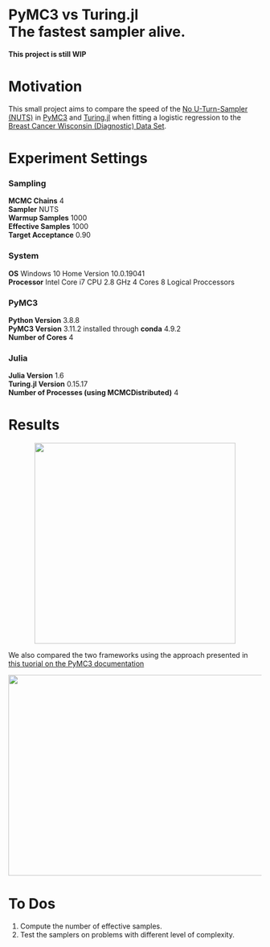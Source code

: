 # PyMC3 vs Turing.jl <br /> The fastest sampler alive.

**This project is still WIP**

# Motivation

This small project aims to compare the speed of the [No U-Turn-Sampler (NUTS)](https://arxiv.org/abs/1111.4246) in [PyMC3](https://docs.pymc.io/) and [Turing.jl](https://turing.ml/dev/) when fitting a logistic regression to the [Breast Cancer Wisconsin (Diagnostic) Data Set](https://archive.ics.uci.edu/ml/datasets/Breast+Cancer+Wisconsin+(Diagnostic)).

# Experiment Settings

### Sampling
**MCMC Chains** 4  
**Sampler** NUTS  
**Warmup Samples** 1000  
**Effective Samples** 1000  
**Target Acceptance** 0.90

### System
**OS** Windows 10 Home Version 10.0.19041  
**Processor** Intel Core i7 CPU 2.8 GHz 4 Cores 8 Logical Proccessors 

### PyMC3
**Python Version** 3.8.8  
**PyMC3 Version**  3.11.2 installed through **conda** 4.9.2  
**Number of Cores** 4

### Julia
**Julia Version** 1.6  
**Turing.jl Version** 0.15.17  
**Number of Processes (using MCMCDistributed)** 4  

# Results

<p align="center">   
  <img width="400" height="400" src="https://github.com/vb690/bazaar/blob/master/shops/pymc3_turing_comparison/results/figures/boxplot_comp.png">
</p>   

We also compared the two frameworks using the approach presented in [this tuorial on the PyMC3 documentation](https://docs.pymc.io/notebooks/BEST.html)


<p align="center">   
  <img width="900" height="400" src="https://github.com/vb690/bazaar/blob/master/shops/pymc3_turing_comparison/results/figures/posteriors.png">
</p>   

# To Dos

1. Compute the number of effective samples.
2. Test the samplers on problems with different level of complexity.
